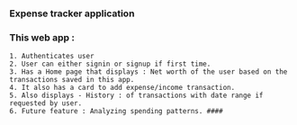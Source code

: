 ### Expense tracker application

### This web app : 
    1. Authenticates user
    2. User can either signin or signup if first time.
    3. Has a Home page that displays : Net worth of the user based on the transactions saved in this app. 
    4. It also has a card to add expense/income transaction.
    5. Also displays - History : of transactions with date range if requested by user.
    6. Future feature : Analyzing spending patterns. ####
